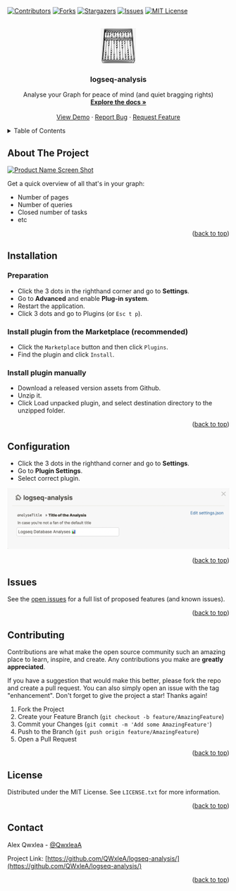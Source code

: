 <div id="top"></div>
<!--
*** Thanks for checking out the logseq-analysis. If you have a suggestion
*** that would make this better, please fork the repo and create a pull request
*** or simply open an issue with the tag "enhancement".
*** Don't forget to give the project a star!
*** Thanks again! Now go create something AMAZING! :D
-->



<!-- PROJECT SHIELDS -->
<!--
*** I'm using markdown "reference style" links for readability.
*** Reference links are enclosed in brackets [ ] instead of parentheses ( ).
*** See the bottom of this document for the declaration of the reference variables
*** for contributors-url, forks-url, etc. This is an optional, concise syntax you may use.
*** https://www.markdownguide.org/basic-syntax/#reference-style-links
-->
[![Contributors][contributors-shield]][contributors-url]
[![Forks][forks-shield]][forks-url]
[![Stargazers][stars-shield]][stars-url]
[![Issues][issues-shield]][issues-url]
[![MIT License][license-shield]][license-url]


<!-- PROJECT LOGO -->
<br />
<div align="center">
  <a href="https://github.com/QWxleA/logseq-analysis">
    <img src="./images/icon.png" alt="Logo" width="80" height="80">
  </a>

  <h3 align="center">logseq-analysis</h3>

  <p align="center">
    Analyse your Graph for peace of mind (and quiet bragging rights)
    <br />
    <a href="https://github.com/QWxleA/logseq-analysis"><strong>Explore the docs »</strong></a>
    <br />
    <br />
    <a href="https://github.com/QWxleA/logseq-analysis">View Demo</a>
    ·
    <a href="https://github.com/QWxleA/logseq-analysis/issues">Report Bug</a>
    ·
    <a href="https://github.com/QWxleA/logseq-analysis/issues">Request Feature</a>
  </p>
</div>



<!-- TABLE OF CONTENTS -->
<details>
  <summary>Table of Contents</summary>
  <ol>
    <li><a href="#about-the-project">About The Project</a></li>
    <li><a href="#installation">Installation</a></li>
    <li><a href="#configuration">Configuration</a></li>
    <li><a href="#issues">Issues</a></li>
    <li><a href="#contributing">Contributing</a></li>
    <li><a href="#license">License</a></li>
    <li><a href="#contact">Contact</a></li>
    <li><a href="#acknowledgments">Acknowledgments</a></li>
  </ol>
</details>


<!-- ABOUT THE PROJECT -->
## About The Project

[![Product Name Screen Shot][product-screenshot]](https://github.com/QWxleA/logseq-analysis/)


Get a quick overview of all that's in your graph:

- Number of pages
- Number of queries
- Closed number of tasks
- etc

<p align="right">(<a href="#top">back to top</a>)</p>


<!-- GETTING STARTED -->

## Installation

### Preparation

- Click the 3 dots in the righthand corner and go to **Settings**.
- Go to **Advanced** and enable **Plug-in system**.
- Restart the application.
- Click 3 dots and go to Plugins (or `Esc t p`).

### Install plugin from the Marketplace (recommended) 

- Click the `Marketplace` button and then click `Plugins`.
- Find the plugin and click `Install`.

### Install plugin manually

- Download a released version assets from Github.
- Unzip it.
- Click Load unpacked plugin, and select destination directory to the unzipped folder.



<p align="right">(<a href="#top">back to top</a>)</p>



<!-- Configuration -->
## Configuration

- Click the 3 dots in the righthand corner and go to **Settings**.
- Go to **Plugin Settings**.
- Select correct plugin.

[![Configuration screen][configuration-screenshot]](##configuration)

<p align="right">(<a href="#top">back to top</a>)</p>


## Issues

See the [open issues](https://github.com/QWxleA/logseq-analysis/issues) for a full list of proposed features (and known issues).

<p align="right">(<a href="#top">back to top</a>)</p>



<!-- CONTRIBUTING -->
## Contributing

Contributions are what make the open source community such an amazing place to learn, inspire, and create. Any contributions you make are **greatly appreciated**.

If you have a suggestion that would make this better, please fork the repo and create a pull request. You can also simply open an issue with the tag "enhancement".
Don't forget to give the project a star! Thanks again!

1. Fork the Project
2. Create your Feature Branch (`git checkout -b feature/AmazingFeature`)
3. Commit your Changes (`git commit -m 'Add some AmazingFeature'`)
4. Push to the Branch (`git push origin feature/AmazingFeature`)
5. Open a Pull Request

<p align="right">(<a href="#top">back to top</a>)</p>



<!-- LICENSE -->
## License

Distributed under the MIT License. See `LICENSE.txt` for more information.

<p align="right">(<a href="#top">back to top</a>)</p>



<!-- CONTACT -->
## Contact

Alex Qwxlea - [@QwxleaA](https://twitter.com/QwxleaA) 

Project Link: [https://github.com/QWxleA/logseq-analysis/](https://github.com/QWxleA/logseq-analysis/)

<p align="right">(<a href="#top">back to top</a>)</p>



<!-- MARKDOWN LINKS & IMAGES -->
<!-- https://www.markdownguide.org/basic-syntax/#reference-style-links -->
[contributors-shield]: https://img.shields.io/github/contributors/othneildrew/logseq-analysis.svg?style=for-the-badge
[contributors-url]: https://github.com/QWxleA/logseq-analysis/graphs/contributors
[forks-shield]: https://img.shields.io/github/forks/othneildrew/logseq-analysis.svg?style=for-the-badge
[forks-url]: https://github.com/QWxleA/logseq-analysis/network/members
[stars-shield]: https://img.shields.io/github/stars/othneildrew/logseq-analysis.svg?style=for-the-badge
[stars-url]: https://github.com/QWxleA/logseq-analysis/stargazers
[issues-shield]: https://img.shields.io/github/issues/othneildrew/logseq-analysis.svg?style=for-the-badge
[issues-url]: https://github.com/QWxleA/logseq-analysis/issues
[license-shield]: https://img.shields.io/github/license/othneildrew/logseq-analysis.svg?style=for-the-badge
[license-url]: https://github.com/QWxleA/logseq-analysis/blob/master/LICENSE.txt
[product-screenshot]: ./images/screenshot.gif
[configuration-screenshot]: ./images/configuration.png
